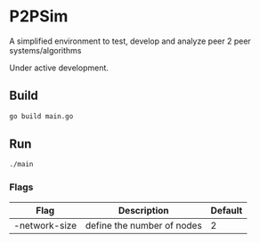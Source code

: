 # P2PSim
 A simplified environment to test, develop and analyze peer 2 peer systems/algorithms

 Under active development.

## Build

```sh
go build main.go
```

## Run

```sh
./main
```

### Flags

| Flag | Description | Default |
|------|-------------|---------|
|-network-size | define the number of nodes | 2 |
